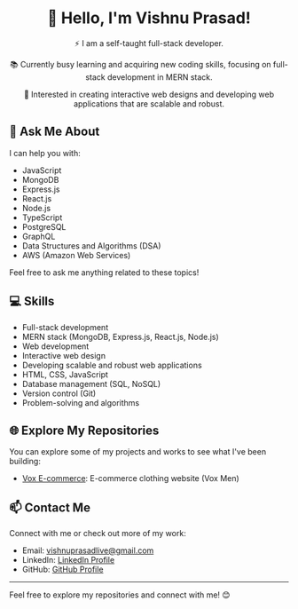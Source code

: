 <!-- Title -->
<h1 align="center">👋 Hello, I'm Vishnu Prasad!</h1>

<!-- Introduction -->
<p align="center">⚡ I am a self-taught full-stack developer.</p>
<p align="center">📚 Currently busy learning and acquiring new coding skills, focusing on full-stack development in MERN stack.</p>
<p align="center">🎯 Interested in creating interactive web designs and developing web applications that are scalable and robust.</p>

<!-- Ask Me About -->
## 💬 Ask Me About

I can help you with:

- JavaScript
- MongoDB
- Express.js
- React.js
- Node.js
- TypeScript
- PostgreSQL
- GraphQL
- Data Structures and Algorithms (DSA)
- AWS (Amazon Web Services)

Feel free to ask me anything related to these topics!

<!-- Skills -->
## 💻 Skills

- Full-stack development
- MERN stack (MongoDB, Express.js, React.js, Node.js)
- Web development
- Interactive web design
- Developing scalable and robust web applications
- HTML, CSS, JavaScript
- Database management (SQL, NoSQL)
- Version control (Git)
- Problem-solving and algorithms

<!-- Explore Repositories -->
## 🌐 Explore My Repositories

You can explore some of my projects and works to see what I've been building:

- [Vox E-commerce](https://github.com/vishnuprasad17/VOX-MEN): E-commerce clothing website (Vox Men)

<!-- Contact Me -->
## 📫 Contact Me

Connect with me or check out more of my work:

- Email: [vishnuprasadlive@gmail.com](mailto:vishnuprasadlive@gmail.com)
- LinkedIn: [LinkedIn Profile](https://www.linkedin.com/in/vishnu760/)
- GitHub: [GitHub Profile](https://github.com/vishnuprasad17)

<!-- Footer -->
---
Feel free to explore my repositories and connect with me! 😊